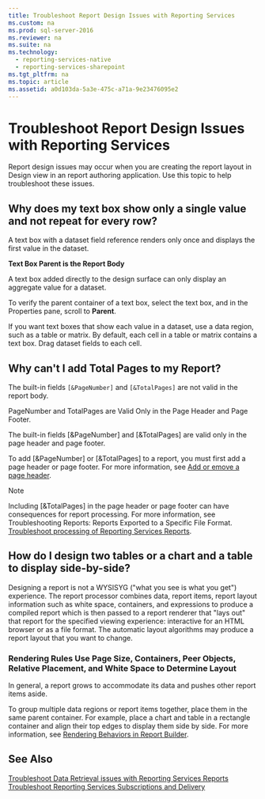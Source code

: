 ```yaml
---
title: Troubleshoot Report Design Issues with Reporting Services
ms.custom: na
ms.prod: sql-server-2016
ms.reviewer: na
ms.suite: na
ms.technology: 
  - reporting-services-native
  - reporting-services-sharepoint
ms.tgt_pltfrm: na
ms.topic: article
ms.assetid: a0d103da-5a3e-475c-a71a-9e23476095e2
---
```

# Troubleshoot Report Design Issues with Reporting Services
Report design issues may occur when you are creating the report layout in Design view in an report authoring application. Use this topic to help troubleshoot these issues.   
  
## Why does my text box show only a single value and not repeat for every row?  
A text box with a dataset field reference renders only once and displays the first value in the dataset.   
  
**Text Box Parent is the Report Body**  
  
  
A text box added directly to the design surface can only display an aggregate value for a dataset.  
  
To verify the parent container of a text box, select the text box, and in the Properties pane, scroll to **Parent**.   
  
If you want text boxes that show each value in a dataset, use a data region, such as a table or matrix. By default, each cell in a table or matrix contains a text box. Drag dataset fields to each cell.   
  
## Why can't I add Total Pages to my Report?  
The built-in fields `[&PageNumber]` and `[&TotalPages]` are not valid in the report body.   
  
PageNumber and TotalPages are Valid Only in the Page Header and Page Footer.  
  
  
The built-in fields [&PageNumber] and [&TotalPages] are valid only in the page header and page footer.   
  
To add [&PageNumber] or [&TotalPages] to a report, you must first add a page header or page footer. For more information, see [Add or emove a page header](../../Topics/TopicNameContainA/Add-or-Remove-a-Page-Header-or-Footer--Report-Builder-and-SSRS-.md).  
  
> [!NOTE]  
> Including [&TotalPages] in the page header or page footer can have consequences for report processing. For more information, see Troubleshooting Reports: Reports Exported to a Specific File Format.  
[Troubleshoot processing of Reporting Services Reports](../../Topics/TopicNameNotContainA/Troubleshoot-Processing-of-Reporting-Services-Reports.md).  
  
## How do I design two tables or a chart and a table to display side-by-side?  
Designing a report is not a WYSISYG ("what you see is what you get") experience. The report processor combines data, report items, report layout information such as white space, containers, and expressions to produce a compiled report which is then passed to a report renderer that "lays out" that report for the specified viewing experience: interactive for an HTML browser or as a file format. The automatic layout algorithms may produce a report layout that you want to change.   
  
### Rendering Rules Use Page Size, Containers, Peer Objects, Relative Placement, and White Space to Determine Layout  
In general, a report grows to accommodate its data and pushes other report items aside.   
  
To group multiple data regions or report items together, place them in the same parent container. For example, place a chart and table in a rectangle container and align their top edges to display them side by side. For more information, see [Rendering Behaviors in Report Builder](../../Topics/TopicNameNotContainA/Rendering-Behaviors--Report-Builder--and-SSRS-.md).  
  
## See Also  
[Troubleshoot Data Retrieval issues with Reporting Services Reports](../../Topics/TopicNameNotContainA/Troubleshoot-Data-Retrieval-issues-with-Reporting-Services-Reports.md)  
[Troubleshoot Reporting Services Subscriptions and Delivery](../../Topics/TopicNameNotContainA/Troubleshoot-Reporting-Services-Subscriptions-and-Delivery.md)  
  
  
  

